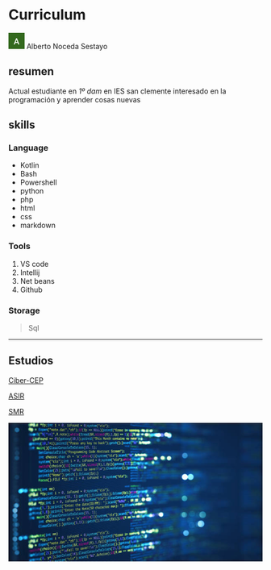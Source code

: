 # Curriculum


![foto propia](.\img\foto.png) Alberto Noceda Sestayo

## resumen

Actual estudiante en *1º dam* en IES san clemente interesado en la programación y aprender cosas nuevas

## skills

### Language
- Kotlin
- Bash
- Powershell
- python
- php
- html
- css
- markdown

### Tools
1. VS code
2. Intellij
3. Net beans
4. Github

### Storage 
> Sql


---

## Estudios
[Ciber-CEP ](https://www.iessanclemente.net/ciberseguridade/)

[ASIR](https://www.iessanclemente.net/oferta-educativa/presencial/ciclo-superior-de-administracion-de-sistemas-informaticos-en-rede/)

[SMR](https://www.iessanclemente.net/oferta-educativa/presencial/ciclo-medio-de-sistemas-microinformaticos-e-redes/)


[![foto enlace a muestra](.\img\foto2.jpg)](.\muestra.md)